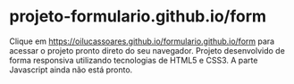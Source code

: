 # projeto-formulario.github.io/form
Clique em https://oilucassoares.github.io/formulario.github.io/form para acessar o projeto pronto direto do seu navegador.
Projeto desenvolvido de forma responsiva utilizando tecnologias de HTML5 e CSS3. A parte Javascript ainda não está pronto. 
